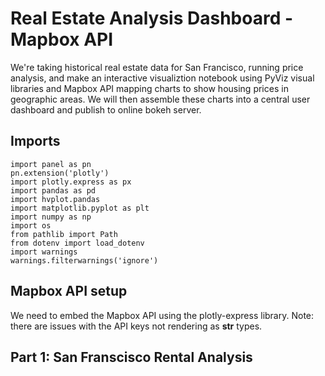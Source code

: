 # Real Estate Analysis Dashboard - Mapbox API

We're taking historical real estate data for San Francisco, running price analysis, and make an interactive visualiztion notebook using PyViz visual libraries and Mapbox API mapping charts to show housing prices in geographic areas. We will then assemble these charts into a central user dashboard and publish to online bokeh server.

## Imports

```
import panel as pn
pn.extension('plotly')
import plotly.express as px
import pandas as pd
import hvplot.pandas
import matplotlib.pyplot as plt
import numpy as np
import os
from pathlib import Path
from dotenv import load_dotenv
import warnings
warnings.filterwarnings('ignore')
```
## Mapbox API setup

We need to embed the Mapbox API using the plotly-express library. Note: there are issues with the API keys not rendering as **str** types. 

## Part 1: San Franscisco Rental Analysis
